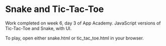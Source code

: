 # Snake and Tic-Tac-Toe

Work completed on week 6, day 3 of App Academy. JavaScript versions of Tic-Tac-Toe and Snake, with UI.

To play, open either snake.html or tic\_tac\_toe.html in your browser.